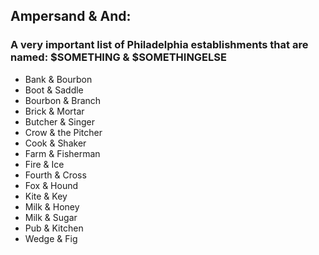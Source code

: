 ## Ampersand & And:
### A very important list of Philadelphia establishments that are named: $SOMETHING & $SOMETHINGELSE

- Bank & Bourbon
- Boot & Saddle
- Bourbon & Branch
- Brick & Mortar
- Butcher & Singer
- Crow & the Pitcher
- Cook & Shaker
- Farm & Fisherman
- Fire & Ice
- Fourth & Cross
- Fox & Hound
- Kite & Key
- Milk & Honey
- Milk & Sugar
- Pub & Kitchen
- Wedge & Fig
